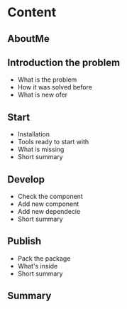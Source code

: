 # Content

## AboutMe

## Introduction the problem

* What is the problem
* How it was solved before
* What is new ofer

## Start

* Installation
* Tools ready to start with
* What is missing
* Short summary

## Develop

* Check the component
* Add new component
* Add new dependecie
* Short summary

## Publish

* Pack the package
* What's inside
* Short summary

## Summary

